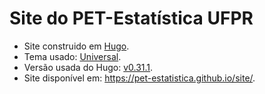 Site do PET-Estatística UFPR
=================================================

  * Site construido em [Hugo](https://gohugo.io/).
  * Tema usado: [Universal](https://themes.gohugo.io/hugo-universal-theme/).
  * Versão usada do Hugo: [v0.31.1](https://github.com/gohugoio/hugo/releases/tag/v0.31.1).
  * Site disponível em: <https://pet-estatistica.github.io/site/>.
